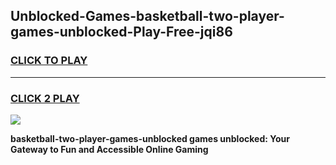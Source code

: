 
## Unblocked-Games-basketball-two-player-games-unblocked-Play-Free-jqi86
<h3>
<a href="https://premium76.site?title=basketball-two-player-games-unblocked&ref=23A">CLICK TO PLAY</a></h3>
<hr>

<h3>
<a href="https://premium76.site?title=basketball-two-player-games-unblocked&ref=23A">CLICK 2 PLAY</a>
  
</h3>

<a href="https://premium76.site?title=basketball-two-player-games-unblocked&ref=23A"><img src="https://clearcache.store/games.png"></a>


**basketball-two-player-games-unblocked games unblocked: Your Gateway to Fun and Accessible Online Gaming**
